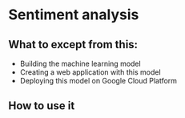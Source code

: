 # Sentiment analysis

## What to except from this:
- Building the machine learning model
- Creating a web application with this model
- Deploying this model on Google Cloud Platform

## How to use it
